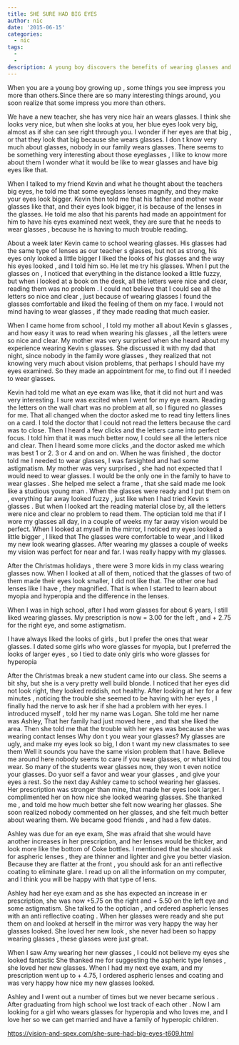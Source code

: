 ```yaml
---
title: SHE SURE HAD BIG EYES
author: nic
date: '2015-06-15'
categories:
  - nic
tags:
  - 
  - 
description: A young boy discovers the benefits of wearing glasses and learns to embrace his new accessory.
---
```

When you are a young boy growing up , some things you see impress you more than others.Since there are so many interesting things around, you soon realize that some impress you more than others.

We have a new teacher, she has very nice hair an wears glasses.
I think she looks very nice, but when she looks at you, her blue eyes look very big, almost as if she can 
see right through you.
I wonder if her eyes are that big , or that they look that big because she wears glasses.
I don t know very much about glasses, nobody in our family wears glasses.
There seems to be something very interesting about those eyeglasses , I like to know more about them
I wonder what it would be like to wear glasses and have big eyes like that.

When I talked to my friend Kevin and what he thought about the teachers big eyes, he told me 
that some eyeglass lenses magnify, and they make your eyes look bigger.
Kevin then told me that his father and mother wear glasses like that, and their eyes look bigger, it is 
because of the lenses in the glasses.
He told me also  that his parents had made an appointment for him to have his eyes examined
next week, they are sure that he needs to wear glasses , because he is having to much trouble reading.

About a week later Kevin came to school wearing glasses.
His glasses had the same type of lenses as our teacher s glasses, but not as strong, his eyes only looked a little bigger
I liked the looks of his glasses  and the way his eyes looked , and I told him so.
He let me try his glasses.
When I put the glasses on , I noticed that everything in the distance  looked a little fuzzy,
but when i looked at a book on the desk, all the letters were nice and clear, reading them was no problem .
I could not believe  that I could see all the letters so nice and clear , just because of wearing glasses 
I found the glasses comfortable and liked the feeling of them on my face.
I would not mind having to wear glasses , if they made reading that much easier.

When I came home from school , I told my mother all about Kevin s glasses , and how easy it was to read when wearing his glasses , all the letters were so nice and clear.
My mother was very surprised when she heard about my experience wearing Kevin s glasses.
She discussed it with my dad that night, since nobody in the family wore glasses , they realized that not knowing very much about vision problems, that perhaps I should have my eyes examined.
So they made an appointment for me, to find out if I needed to wear glasses.

Kevin had told me what an eye exam was like, that it did not hurt and was very interesting.
I sure was excited when I went for my eye exam.
Reading the letters on the wall chart was no problem at all, so I figured no glasses for me.
That all changed when the doctor asked me to read tiny letters  lines  on a  card.
I told the doctor that I could not read the letters because the card was to close.
Then I heard a few clicks and the letters came into perfect focus.
I told him that it was much better now, I could see all the letters nice and clear.
Then I heard some more clicks ,and the doctor asked me which was best 1 or 2. 3 or 4 and on and on.
When he was finished , the doctor told me I needed to wear glasses, I was farsighted and had some astigmatism.
My mother was very surprised , she had not expected that I would need to wear glasses.
I would be the only one in the family to have to wear glasses .
She helped me select a frame , that she said made me look like a studious young man .
When the glasses were ready and I put them on , everything far away looked fuzzy , just like when I had tried Kevin s glasses .
But when I looked art the reading material close by, all the letters were nice and clear no problem to read them.
The optician told me that if I wore my glasses all day, in a couple of weeks my far away vision would be perfect.
When I looked at myself in the mirror, I noticed my eyes looked a little bigger , I liked that 
The glasses were comfortable to wear ,and I liked my new look wearing glasses.
After wearing my glasses a couple of weeks my vision was perfect  for near and far.
I was really happy with my glasses.

After the Christmas holidays , there were 3 more kids in my class wearing glasses now.
When I looked at all of them, noticed that the glasses of two of them made their eyes look smaller, I did not like that.
The other one had lenses like I have , they magnified.
That is when I started to learn about myopia and hyperopia and the difference in the lenses.

When I was in high school, after I had worn glasses for about 6 years, I still liked wearing glasses.
My prescription is now = 3.00  for the left , and + 2.75  for the right eye, and some astigmatism.

I have always liked the looks of girls , but I prefer the ones that wear glasses.
I dated some girls who wore glasses for myopia, but I preferred the looks of larger eyes ,
so I tied to date only girls who wore glasses for hyperopia 

After the Christmas break  a new student came into our class.
She seems a bit shy, but she is a very pretty well build blonde.
I noticed that her eyes did not look right, they looked reddish, not healthy.
After looking at her for a few minutes  , noticing the trouble she seemed to be having with her eyes , I finally had the nerve to ask her if she had a problem with her eyes.
I introduced myself , told her my name was Logan.
She told me her name was Ashley,
That her family had just moved here , and that she liked the area.
Then she told me that the trouble with her eyes was because she was wearing contact lenses
Why don t you wear your glasses?
My glasses are ugly, and make my eyes look so big, I don t want my new classmates to see them
Well it sounds you have the same vision problem that I have.
Believe me around here nobody seems to care if you wear glasses, or what kind tou wear.
So many of the students wear glasses now, they won t even notice your glasses.
Do yuor self a favor and wear your glasses , and give your eyes a rest.
So the next day Ashley came to school wearing her glasses.
Her prescription was stronger than mine, that made her eyes look larger.
I complimented her on how nice she looked wearing glasses.
She thanked me , and told me how much better she felt now wearing her glasses.
She soon realized nobody commented on her glasses, and she felt much better about wearing them.
We became good friends , and had a few dates.

Ashley was due for an eye exam,
She was afraid that she would have another increases in her prescription, and her lenses would be thicker, and look more like the bottom of Coke bottles.
I mentioned that he should ask for aspheric lenses , they are thinner and lighter  and give you better viasion.
Because they are flatter at the front , you should ask for an anti reflective coating to eliminate glare.
I read up on all the information on my computer, and I think you will be happy with that type of lens.

Ashley had her eye exam and as she has expected an increase in er prescription, she was now 
+5.75 on the right and + 5.50 on the left  eye and some astigmatism.
She talked to the optician , and ordered aspheric lenses with an anti reflective coating .
When her glasses were ready and she put them on and looked at herself in the mirror
was very happy the way her glasses looked.
She loved her new look , she never had been so happy wearing  glasses , these glasses were just great.

When I saw Amy wearing her new glasses , I could not believe my eyes she looked fantastic
She thanked me for suggesting the aspheric type  lenses , she loved her new glasses.
 When I had my next eye exam, and my prescription went up to + 4.75, I ordered aspheric lenses
and coating and was very happy how nice my new glasses looked.

Ashley and I went out a number of times but we never became serious .
After graduating from high school we lost track of each other .
Now I am looking for a girl who wears glasses for hyperopia  and who loves me, and I love her 
so we can get married and have a family of hyperopic children.

https://vision-and-spex.com/she-sure-had-big-eyes-t609.html